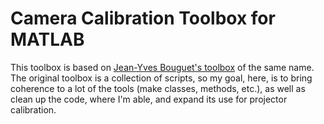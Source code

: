 # Camera Calibration Toolbox for MATLAB
This toolbox is based on [Jean-Yves Bouguet's toolbox](http://www.vision.caltech.edu/bouguetj/calib_doc/index.html) of the same name.  The original toolbox is a collection of scripts, so my goal, here, is to bring coherence to a lot of the tools (make classes, methods, etc.), as well as clean up the code, where I'm able, and expand its use for projector calibration.

